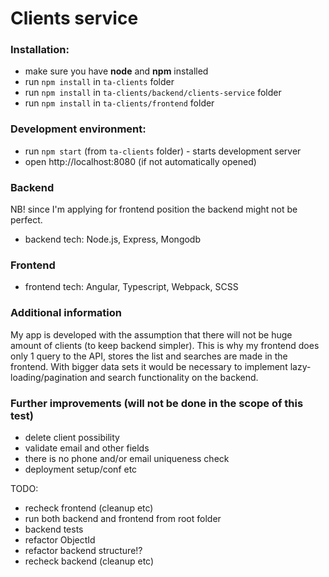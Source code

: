 # Clients service

### Installation:
* make sure you have **node** and **npm** installed
* run `npm install` in `ta-clients` folder
* run `npm install` in `ta-clients/backend/clients-service` folder
* run `npm install` in `ta-clients/frontend` folder

### Development environment:
* run `npm start` (from `ta-clients` folder) - starts development server
* open http://localhost:8080 (if not automatically opened)

### Backend
NB! since I'm applying for frontend position the backend might not be perfect.
* backend tech: Node.js, Express, Mongodb

### Frontend
* frontend tech: Angular, Typescript, Webpack, SCSS

### Additional information
My app is developed with the assumption that there will not be huge amount of clients (to keep backend simpler).
This is why my frontend does only 1 query to the API, stores the list and searches are made in the frontend.
With bigger data sets it would be necessary to implement lazy-loading/pagination and search functionality on the backend.

### Further improvements (will not be done in the scope of this test)
* delete client possibility
* validate email and other fields
* there is no phone and/or email uniqueness check
* deployment setup/conf etc


TODO:
* recheck frontend (cleanup etc)
* run both backend and frontend from root folder
* backend tests
* refactor ObjectId
* refactor backend structure!?
* recheck backend (cleanup etc)